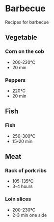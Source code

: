 # Barbecue
Recipes for barbecue

## Vegetable

### Corn on the cob
- 200-220°C
- 20 min

### Peppers
- 220°C
- 20 min

## Fish

### Fish
- 250-300°C
- 15-20 min

## Meat

### Rack of pork ribs
- 105-135°C
- 3-4 hours

### Loin slices
- 200-230°C
- 2-3 min one side
